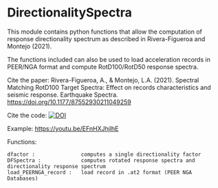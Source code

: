 # DirectionalitySpectra

This module contains python functions that allow the computation of response  directionality spectrum as described in Rivera-Figueroa and Montejo (2021).  

The functions included can also be used to load acceleration records in PEER/NGA format and compute RotD100/RotD50 response spectra.

Cite the paper: Rivera-Figueroa, A., & Montejo, L.A. (2021). Spectral Matching RotD100 Target Spectra: Effect on records characteristics and seismic response. Earthquake Spectra. https://doi.org/10.1177/87552930211049259

Cite the code: [![DOI](https://zenodo.org/badge/386666328.svg)](https://zenodo.org/badge/latestdoi/386666328)

Example: https://youtu.be/EFnHXJhjlhE


Functions:

    dfactor :               computes a single directionality factor 
    DFSpectra :             computes rotated response spectra and directionality response spectrum
    load_PEERNGA_record :   load record in .at2 format (PEER NGA Databases)   
